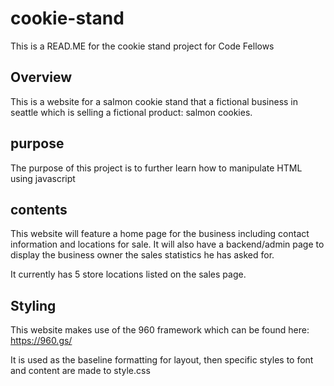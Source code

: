 # cookie-stand
This is a READ.ME for the cookie stand project for Code Fellows

## Overview

This is a website for a salmon cookie stand that a fictional business in seattle which is selling a fictional product: salmon cookies.

## purpose

The purpose of this project is to further learn how to manipulate HTML using javascript

## contents

This website will feature a home page for the business including contact information and locations for sale. It will also have a backend/admin page to display the business owner the sales statistics he has asked for.

It currently has 5 store locations listed on the sales page.

## Styling
This website makes use of the 960 framework which can be found here: https://960.gs/

It is used as the baseline formatting for layout, then specific styles to font and content are made to style.css

